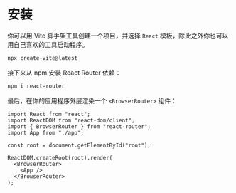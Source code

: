 # 安装

你可以用 Vite 脚手架工具创建一个项目，并选择 `React` 模板，除此之外你也可以用自己喜欢的工具启动程序。

```sh
npx create-vite@latest
```

接下来从 npm 安装 React Router 依赖：

```sh
npm i react-router
```

最后，在你的应用程序外层渲染一个 `<BrowserRouter>` 组件：

```tsx
import React from "react";
import ReactDOM from "react-dom/client";
import { BrowserRouter } from "react-router";
import App from "./app";

const root = document.getElementById("root");

ReactDOM.createRoot(root).render(
  <BrowserRouter>
    <App />
  </BrowserRouter>
);
```
